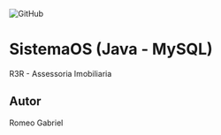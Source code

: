 ![GitHub](https://img.shields.io/github/license/romeogabriel2/sistemaOS?style=for-the-badge)
# SistemaOS (Java - MySQL)
R3R - Assessoria Imobiliaria
## Autor 
Romeo Gabriel
